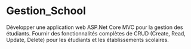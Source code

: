 # Gestion_School
Développer une application web ASP.Net Core MVC pour la gestion des étudiants. Fournir des fonctionnalités complètes de CRUD (Create, Read, Update, Delete) pour les étudiants et les établissements scolaires.
